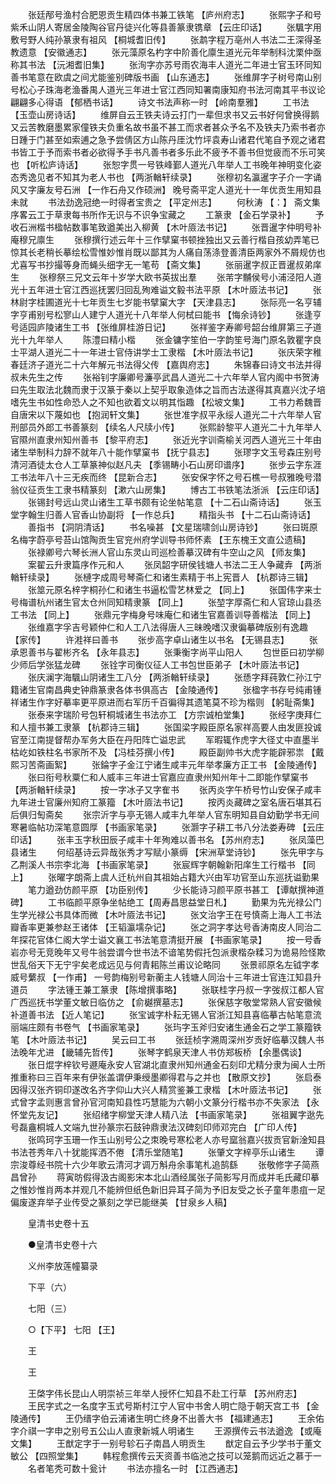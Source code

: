 <!-- { "loadSidebar": true } -->
　　张廷邴号渔村合肥恩贡生精四体书兼工铁笔 【庐州府志】 
　　张熙字子和号紫禾山阴人寄居金陵陶谷官丹徒兴化等县善篆隶镌章 【云庄印话】 
　　张颿字用敷号野人纯孙篆隶有祖风 【桐城耆旧传】 
　　张鹔字程万亳州人书法二王深得圣教遗意 【安徽通志】 
　　张元藻原名杓字中阶善化廪生道光元年举制科沈栗仲亟称其书法 【沅湘耆旧集】 
　　张洵字亦苏号雨农海丰人道光二年进士官玉环同知善书笔意在欧虞之间尤能鉴别碑版书画 【山东通志】 
　　张维屏字子树号南山别号松心子珠海老渔番禺人道光三年进士官江西同知署南康知府书法河南其平书议论翩翩多心得语 【郁栖书话】 
　　诗文书法声称一时 【岭南羣雅】 
　　工书法 【玉壶山房诗话】 
　　维屏自云王铁夫诗云打门一辈但求书又云书好何曾换得鹅又云苦教磨墨累家僮铁夫负重名故书虽不甚工而求者甚众予名不及铁夫乃索书者亦日踵于门甚至如索逋之急予尝倩区方山陈丹厓沈竹坪袁寿山诸君代笔自予观之诸君书皆工于予而索书者必欲得予手书凡善书者多乐此不疲予不善书但觉疲而不乐可笑也 【听松庐诗话】 
　　张恕字贯一号铁峰鄞人道光八年举人工书晚年神明变化姿态秀逸见者不知其为老人书也 【两浙輶轩续录】 
　　张穆初名瀛暹字子介一字诵风又字廉友号石洲 【一作石舟又作硕洲】 晚号斋平定人道光十一年优贡生用知县未就 
　　书法劲逸冠绝一时得者宝贵之 【平定州志】 
　　何秋涛 【：】 斋文集序畧云工于草隶每书所作无识与不识争宝藏之 
　　工篆隶 【金石学录补】 
　　予收石洲楷书楹帖数事笔致遒美出入柳黄 【木叶厱法书记】 
　　张晋暹字仲明号补庵穆兄廪生 
　　张穆撰行述云年十三作擘窠书顿挫独出又云善行楷自孩幼弄笔已惊其长老稍长摹绘松雪惟妙惟肖既以鄙其为人痛自荡涤登善清臣两家外不屑规仿也尤喜写书抄撮等身而蝇头细字无一笔苟 【斋文集】 
　　张丽暹字叔正晋暹叔弟庠生 
　　张穆祭三兄文云年十岁学大欧书英拔出羣 
　　张芾字黼侯号小浦泾阳人道光十五年进士官江西巡抚罢归回乱殉难谥文毅书法平原 【木叶厱法书记】 
　　张林尉字桂圃道光十七年贡生七岁能书擘窠大字 【天津县志】 
　　张际亮一名亨辅字亨甫别号松寥山人建宁人道光十八年举人何栻曰能书 【悔余诗钞】 
　　张逢亨号适园庐陵诸生工书 【张维屏桂游日记】 
　　张祥鉴字寿卿号韶台维屏第三子道光十九年举人 
　　陈澧曰精小楷 
　　张金镛字笙伯一字韵笙号海门原名敦瞿字良士平湖人道光二十一年进士官侍讲学士工隶楷 【木叶厱法书记】 
　　张庆荣字稚春廷济子道光二十六年解元书法得父传 【嘉舆府志】 
　　朱锦春曰诗文书法并得叔未先生之传 
　　张裕钊字廉卿号濂亭武昌人道光二十六年举人官内阁中书贺涛曰先生取法北魏而隶于汉篆于秦以上契乎取象造体之旨而古法遂得其真嘉兴沈子培嗜先生书如性命恐人之不知也欲着文以明其恉趣 【松坡文集】 
　　工书力希魏晋自唐宋以下蔑如也 【抱润轩文集】 
　　张世准字叔平永绥人道光二十六年举人官刑部员外郎工书善篆刻 【续名人尺牍小传】 
　　张熙龄黎平人道光二十九年举人官隰州直隶州知州善书 【黎平府志】 
　　张近光字训斋榆关河西人道光三十年由诸生举制科力辞不就年八十能作擘窠书 【抚宁县志】 
　　张璆字文玉号森庄别号清河酒徒太仓人工草篆神似赵凡夫 【季锡畴小石山房印谱序】 
　　张步云字东涯工书法年八十三无疾而终 【昆新合志】 
　　张安保字怀之号石樵一号叔雅晚号潜翁仪征贡生工隶书精篆刻 【漱六山房集】 
　　博古工书铁笔法浙派 【云庄印话】 
　　张锡封号远山灵山诸生工草书颇有论坐帖笔意 【十二石山斋诗话】 
　　张玉堂字翰生归善人官香山协副将 【一作总兵】 
　　精指头书 【十二石山斋诗话】 
　　善指书 【洞阴清话】 
　　书名噪甚 【文星瑞啸剑山房诗钞】 
　　张曰斑原名梅字蔚亭号苔山馆陶贡生官兖州府学训导书师怀素 【王东槐王文直公遗稿】 
　　张禄卿号六琴长洲人官山东灵山司巡检善摹汉碑有牛空山之风 【师友集】 
　　案翟云升隶篇序作元和人 
　　张凤韶字研侯钱塘人书法二王人争藏弆 【两浙輶轩续录】 
　　张槤字成周号琴斋仁和诸生素精于书上宪晋人 【杭郡诗三辑】 
　　张筮元原名梓字桐孙仁和诸生书逼松雪艺林爱之 【同上】 
　　张国伟字来士号梅谱杭州诸生官太仓州同知精隶篆 【同上】 
　　张堃字厚斋仁和人官琼山县丞工书法 【同上】 
　　张鼎元字梅身号味庵仁和诸生官嘉善训导善楷法 【同上】 
　　张维嘉字孚吉号颖仲仁和人工八法得唐人三昧晚嗜汉隶徧摹碑版别有逸趣 【家传】 
　　许溎祥曰善书 
　　张步高字卓山诸生以书名 【无锡县志】 
　　张承恩善书与翟彬齐名 【永年县志】 
　　张秉衡字尚平山阳人 
　　包世臣曰初学柳少师后学张猛龙碑 
　　张铨字司衡仪征人工书包世臣弟子 【木叶厱法书记】 
　　张庆澜字海颿山阴诸生工八分 【两浙輶轩续录】 
　　张愻字拜莼敦仁孙江宁籍诸生官南昌典史钟鼎篆隶各体书俱高古 【金陵通传】 
　　张楹字书存号纯甫锺祥诸生作字好摹率更平原进而右军历千百徧得其遗笔莫不珍为楷则 【躬耻斋集】 
　　张泰来字瑞阶号包轩桐城诸生书法亦工 【方宗诚柏堂集】 
　　张经字庚拜仁和人擅书兼工隶篆 【杭郡诗三辑】 
　　张国梁字殿臣原名家祥高要人由发匪投诚官至江南提督帮办军务大臣在丹阳阵亡谥忠武 
　　军暇辄作虎字大径丈中直墨半枯屹如铁柱名书家所不及 【冯桂芬撰小传】 
　　殿臣副帅书大虎字能辟邪祟 【戴熙习苦斋画絮】 
　　张錀字子金江宁诸生咸丰元年举孝廉方正工书 【金陵通传】 
　　张曰衔号秋粟仁和人威丰三年进士官嘉应直隶州知州年十二即能作擘窠书 【两浙輶轩续录】 
　　按一字冰子又字隺书 
　　张丙炎字午桥号竹山安保子咸丰九年进士官廉州知府工篆籀 【木叶厱法书记】 
　　按丙炎藏碑之室名唐石堪其石后俱归匋斋矣 
　　张宗沂字与亭无锡人咸丰九年举人官东明知县自幼勤学书无间寒暑临帖功深笔意圆厚 【书画家笔录】 
　　张灏字子耕工书八分法娄寿碑 【云庄印话】 
　　张丰玉字秋田辰子咸丰十年殉难以善书名 【苏州府志】 
　　张凤藻巴县诸生 
　　何绍基诗云异哉张秀才写赋小篆缛 【宋洲草堂诗钞】 
　　张先甲字与乙荆溪人书宗李北海 【书画家笔录】 
　　张宸辉字朝翰新阳庠生工行楷书 【同上】 
　　张曜字朗斋上虞人迁杭州自其祖始占籍大兴由军功官至山东巡抚谥勤果 
　　笔力遒劲仿颜平原 【功臣别传】 
　　少长能诗习颜平原书甚工 【谭献撰神道碑】 
　　工书临颜平原争坐帖绝工【周寿昌思益堂日札】 
　　勤果为先光禄公门生学光禄公书具体而微 【木叶厱法书记】 
　　张文治字王在号慎斋上海人工书法瓣香率更兼参赵王诸体 【王韬瀛壖杂记】 
　　张之洞字孝达号香涛南皮人同治二年探花官体仁阁大学士谥文襄工书法笔意清挺开展 【书画家笔录】 
　　按一号香岩亦号无竞晚年又号牛翁尝谓今世书法不谙笔势假托包派隶楷杂糅习为诡易险怪欺世乱俗天下无宁宇矣老成远见与何青耜陈兰甫议论略同 
　　张景祁原名左钺字孝威号蘩叔 【一作甫】 一号韵梅别号新蘅主人钱塘人同治十三年进士官连江知县升道员 
　　字法锺王兼工篆隶 【陈增撰事略】 
　　张联桂字丹叔一字弢叔江都人官广西巡抚书学董文敏日临仿之 【俞樾撰墓志】 
　　张保慈字敬堂常熟人官安徽候补道善书法 【近人笔记】 
　　张宝诚字朴耘无锡人官浙江知县喜临摹古帖笔意流丽端庄颇有书卷气 【书画家笔录】 
　　张玙字玉斧归安诸生通金石之学工篆籀铁笔 【木叶厱法书记】 
　　吴云曰工书 
　　张廷桢字溯周深州岁贡好临摹汉魏人书法晚年尤进 【畿辅先哲传】 
　　张琴字鹤泉天津人书仿郑板桥 【余墨偶谈】 
　　张日焜字梓钦号遯庵永安人官湖北直隶州知州通金石刻印尤精分隶为闽人士所推重称曰三百年来有伊张盖谓伊秉绶墨卿得君与之并也 【散原文抄】 
　　张启泰因得汉张齐铜印遂改名齐字仰山大兴人精赏鉴兼工隶楷 【木叶厱法书记】 
　　张式曾字孟则惠言曾孙官河南知县性巧慧能为六朝小文篆分行楷书亦不失家法 【永怀堂先友记】 
　　张绍绪字柳堂天津人精八法 【书画家笔录】 
　　张祖翼字逖先号磊盦桐城人文端九世孙篆宗石鼓钟鼎隶法汉碑刻印师邓完白 【广印人传】 
　　张鸣珂字玉珊一作玉山别号公之朿晚号寒松老人亦号窳翁嘉兴拔贡官新淦知县书法苍秀年八十犹能挥洒不倦 【清乐堂随笔】 
　　张肇文字梓亭乐山诸生 
　　谭宗浚尊经书院十六少年歌云清河才调万斛舟余事笔札追鹄繇 
　　张敬修字子简燕昌曾孙 
　　蒋寅昉假得汲古阁影宋本北山酒经属张子简影写月而成并毛氏藏印摹之惟妙惟肖两本并观几不能辨但纸色新旧异耳子简为予旧友受之长子童年患疽一足偏废遂弃举子业传受之篆刻之学已能继美 【甘泉乡人稿】 

　　皇清书史卷十五 

　　●皇清书史卷十六 

　　义州李放莲幢纂录 

　　下平（六） 

　　七阳（三） 

　　○【下平】 七阳 【王】 

　　王 

　　王 

　　王棨字伟长昆山人明崇祯三年举人授怀仁知县不赴工行草 【苏州府志】 
　　王民字式之一名度字玉式号斯村江宁人官中书舍人明亡隐于朝天宫工书 【金陵通传】 
　　王仍缙字伯云浦诸生明亡终身不出善大书 【福建通志】 
　　王余佑字介祺一字申之别号五公山人直隶新城人明诸生 
　　王源撰传云书法遒逸 【或庵文集】 
　　王猷定字于一别号轸石子南昌人明贡生 
　　猷定自云予少学书于董文敏公 【四照堂集】 
　　韩程愈撰传云天资善书临池之技可以笼鹅而远近之慕于一 
　　名者笔秃可数十瓮计 
　　书法亦擅名一时 【江西通志】 
